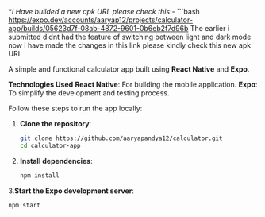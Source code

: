 **I Have builded a new apk URL please check this*:- ```bash https://expo.dev/accounts/aaryap12/projects/calculator-app/builds/05623d7f-08ab-4872-9601-0b6eb2f7d96b
The earlier i submitted didnt had the feature of switching between light and dark mode now i have made the changes in this link please kindly check this new apk URL

A simple and functional calculator app built using **React Native** and **Expo**.

**Technologies Used**
**React Native**: For building the mobile application.
**Expo**: To simplify the development and testing process.

Follow these steps to run the app locally:
1. **Clone the repository**:
   ```bash
   git clone https://github.com/aaryapandya12/calculator.git
   cd calculator-app
2. **Install dependencies**:
   ```bash
   npm install
3.**Start the Expo development server**:
   ```bash
   npm start

